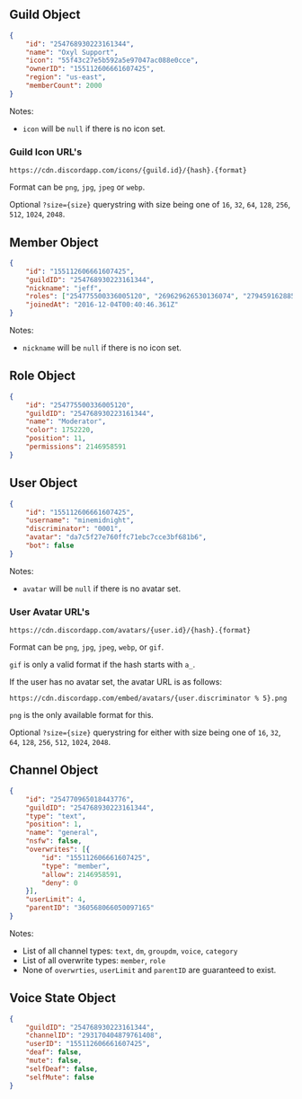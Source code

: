 ## Guild Object

```json
{
	"id": "254768930223161344",
	"name": "Oxyl Support",
	"icon": "55f43c27e5b592a5e97047ac088e0cce",
	"ownerID": "155112606661607425",
	"region": "us-east",
	"memberCount": 2000
}
```

Notes:
* `icon` will be `null` if there is no icon set.

### Guild Icon URL's

`https://cdn.discordapp.com/icons/{guild.id}/{hash}.{format}`

Format can be `png`, `jpg`, `jpeg` or `webp`.

Optional `?size={size}` querystring with size being one of `16`, `32`, `64`, `128`, `256`, `512`, `1024`, `2048`.

## Member Object

```json
{
	"id": "155112606661607425",
	"guildID": "254768930223161344",
	"nickname": "jeff",
	"roles": ["254775500336005120", "269629626530136074", "279459162885193728"],
	"joinedAt": "2016-12-04T00:40:46.361Z"
}
```

Notes:
* `nickname` will be `null` if there is no icon set.

## Role Object

```json
{
	"id": "254775500336005120",
	"guildID": "254768930223161344",
	"name": "Moderator",
	"color": 1752220,
	"position": 11,
	"permissions": 2146958591
}
```

## User Object

```json
{
	"id": "155112606661607425",
	"username": "minemidnight",
	"discriminator": "0001",
	"avatar": "da7c5f27e760ffc71ebc7cce3bf681b6",
	"bot": false
}
```

Notes:
* `avatar` will be `null` if there is no avatar set.

### User Avatar URL's

`https://cdn.discordapp.com/avatars/{user.id}/{hash}.{format}`

Format can be `png`, `jpg`, `jpeg`, `webp`, or `gif`.

`gif` is only a valid format if the hash starts with `a_`.

If the user has no avatar set, the avatar URL is as follows:

`https://cdn.discordapp.com/embed/avatars/{user.discriminator % 5}.png`

`png` is the only available format for this.

Optional `?size={size}` querystring for either with size being one of `16`, `32`, `64`, `128`, `256`, `512`, `1024`, `2048`.

## Channel Object

```json
{
	"id": "254770965018443776",
	"guildID": "254768930223161344",
	"type": "text",
	"position": 1,
	"name": "general",
	"nsfw": false,
	"overwrites": [{
		"id": "155112606661607425",
		"type": "member",
		"allow": 2146958591,
		"deny": 0
	}],
	"userLimit": 4,
	"parentID": "360568066050097165"
}
```

Notes:
* List of all channel types: `text`, `dm`, `groupdm`, `voice`, `category`
* List of all overwrite types: `member`, `role`
* None of `overwrties`, `userLimit` and `parentID` are guaranteed to exist.

## Voice State Object

```json
{
	"guildID": "254768930223161344",
	"channelID": "293170404879761408",
	"userID": "155112606661607425",
	"deaf": false,
	"mute": false,
	"selfDeaf": false,
	"selfMute": false
}
```

